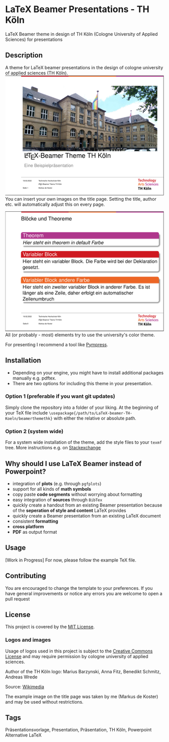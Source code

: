 # LaTeX Beamer Presentations - TH Köln

LaTeX Beamer theme in design of TH Köln (Cologne University of Applied Sciences) for presentations

## Description

A theme for LaTeX beamer presentations in the design of cologne university of applied sciences (TH Köln).
![Example for a title slide](figures/example_titlepage.png)
You can insert your own images on the title page.
Setting the title, author etc. will automatically adjust this on every page.

![Example for a slide with block elements](figures/example_blockpage.png)
All (or probably - most) elements try to use the university's color theme.

For presenting I recommend a tool like [Pympress](https://github.com/Cimbali/pympress).

## Installation
- Depending on your engine, you might have to install additional packages manually e.g. pdftex.
- There are two options for including this theme in your presentation.

### Option 1 (preferable if you want git updates)
Simply clone the repository into a folder of your liking.
At the beginning of your TeX file include `\usepackage{/path/to/LaTeX-beamer-TH-Koeln/beamerthemethk}`
with either the relative or absolute path.

### Option 2 (system wide)
For a system wide installation of the theme, add the style files to your `texmf` tree.
More instructions e.g. on [Stackexchange](https://tex.stackexchange.com/questions/1137/where-do-i-place-my-own-sty-or-cls-files-to-make-them-available-to-all-my-te)

## Why should I use LaTeX Beamer instead of Powerpoint?
- integration of **plots** (e.g. through `pgfplots`)
- support for all kinds of **math symbols**
- copy paste **code segments** without worrying about formatting
- easy integration of **sources** through `BibTex`
- quickly create a handout from an existing Beamer presentation because of the **seperation of style and content** LaTeX provides
- quickly create a Beamer presentation from an existing LaTeX document
- consistent **formatting**
- **cross platform**
- **PDF** as output format



## Usage
[Work in Progress] 
For now, please follow the example TeX file.


## Contributing
You are encouraged to change the template to your preferences.
If you have general improvements or notice any errors you are welcome to open a pull request

## License
This project is covered by the [MIT License](https://opensource.org/licenses/mit-license.php).

### Logos and images
Usage of logos used in this project is subject to the [Creative Commons License](https://creativecommons.org/licenses/by-sa/4.0/deed.en) and may require permission by cologne university of applied sciences.

Author of the TH Köln logo: Marius Barzynski, Anna Fitz, Benedikt Schmitz, Andreas Wrede

Source: [Wikimedia](https://commons.wikimedia.org/wiki/File:TH_Koeln_Logo.svg)

The example image on the title page was taken by me (Markus de Koster) and may be used without restrictions.

## Tags
Präsentationsvorlage, Presentation, Präsentation, TH Köln, Powerpoint Alternative LaTeX
